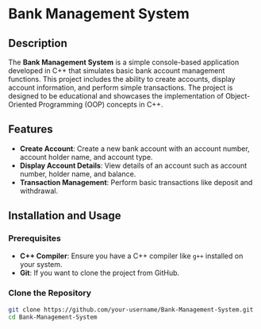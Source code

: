 # Bank Management System

## Description

The **Bank Management System** is a simple console-based application developed in C++ that simulates basic bank account management functions. This project includes the ability to create accounts, display account information, and perform simple transactions. The project is designed to be educational and showcases the implementation of Object-Oriented Programming (OOP) concepts in C++.

## Features

- **Create Account**: Create a new bank account with an account number, account holder name, and account type.
- **Display Account Details**: View details of an account such as account number, holder name, and balance.
- **Transaction Management**: Perform basic transactions like deposit and withdrawal.
  
## Installation and Usage

### Prerequisites

- **C++ Compiler**: Ensure you have a C++ compiler like `g++` installed on your system.
- **Git**: If you want to clone the project from GitHub.

### Clone the Repository

```bash
git clone https://github.com/your-username/Bank-Management-System.git
cd Bank-Management-System
